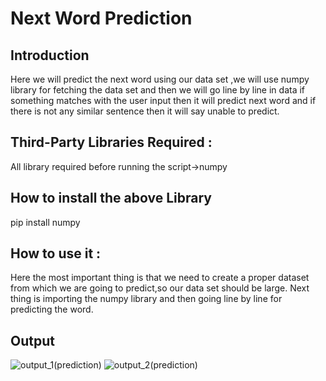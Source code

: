 # Next Word Prediction
## Introduction
Here we will predict the next word using our data set ,we will use numpy library for fetching the data set and then we will go line by line in data if something matches with the user input then it will predict next word and if there is not any similar sentence then it will say unable to predict.
## Third-Party Libraries Required :
All library required before running the script->numpy

## How to install the above Library
pip install numpy


## How to use it :
Here the most important thing is that we need to create a proper dataset from which we are going to predict,so our data set should be large.
Next thing is importing the numpy library and then going line by line for predicting the word.

## Output
![output_1(prediction)](https://user-images.githubusercontent.com/71593494/123789132-71f16080-d8fa-11eb-9dbe-b8ed170aa258.png)
![output_2(prediction)](https://user-images.githubusercontent.com/71593494/123789136-73bb2400-d8fa-11eb-8bee-a470d5e058af.png)
